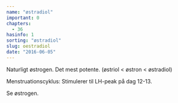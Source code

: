 ```yaml
---
name: "østradiol"
important: 0
chapters:
  - 36
hasinfo: 1
sorting: "østradiol"
slug: oestradiol
date: "2016-06-05"
---
```


Naturligt østrogen. Det mest potente. (østriol < østron < østradiol)

Menstruationscyklus: Stimulerer til LH-peak på dag 12-13.

Se østrogen.
